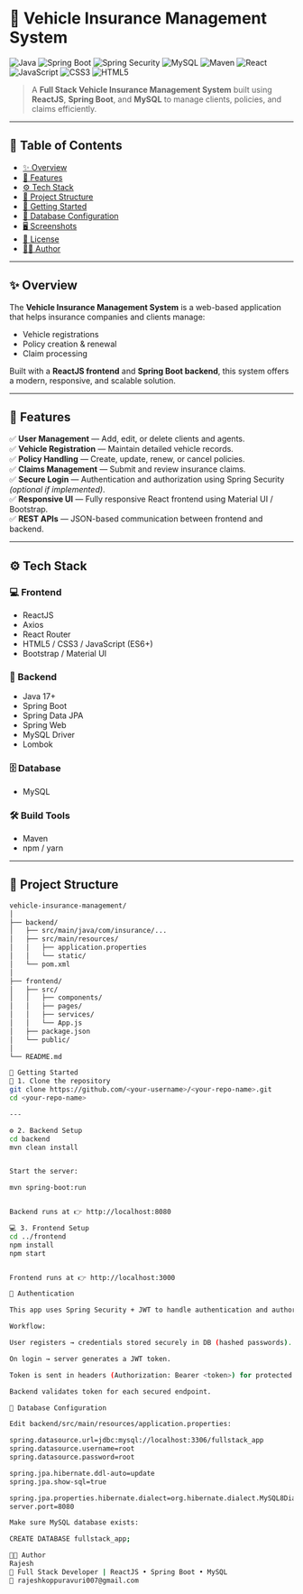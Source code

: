# 🚗 Vehicle Insurance Management System  

![Java](https://img.shields.io/badge/Java-ED8B00?style=for-the-badge&logo=openjdk&logoColor=white)
![Spring Boot](https://img.shields.io/badge/Spring%20Boot-6DB33F?style=for-the-badge&logo=springboot&logoColor=white)
![Spring Security](https://img.shields.io/badge/Spring%20Security-4CAF50?style=for-the-badge&logo=springsecurity&logoColor=white)
![MySQL](https://img.shields.io/badge/MySQL-005C84?style=for-the-badge&logo=mysql&logoColor=white)
![Maven](https://img.shields.io/badge/Maven-C71A36?style=for-the-badge&logo=apachemaven&logoColor=white)
![React](https://img.shields.io/badge/React-20232A?style=for-the-badge&logo=react&logoColor=61DAFB)
![JavaScript](https://img.shields.io/badge/JavaScript-F7DF1E?style=for-the-badge&logo=javascript&logoColor=black)
![CSS3](https://img.shields.io/badge/CSS3-1572B6?style=for-the-badge&logo=css3&logoColor=white)
![HTML5](https://img.shields.io/badge/HTML5-E34F26?style=for-the-badge&logo=html5&logoColor=white)



> A **Full Stack Vehicle Insurance Management System** built using **ReactJS**, **Spring Boot**, and **MySQL** to manage clients, policies, and claims efficiently.

---

## 🧭 Table of Contents
- [✨ Overview](#-overview)
- [🧱 Features](#-features)
- [⚙️ Tech Stack](#️-tech-stack)
- [📂 Project Structure](#-project-structure)
- [🚀 Getting Started](#-getting-started)
- [💾 Database Configuration](#-database-configuration)
- [🖥️ Screenshots](#️-screenshots)
- [📜 License](#-license)
- [👨‍💻 Author](#-author)

---

## ✨ Overview
The **Vehicle Insurance Management System** is a web-based application that helps insurance companies and clients manage:
- Vehicle registrations  
- Policy creation & renewal  
- Claim processing   

Built with a **ReactJS frontend** and **Spring Boot backend**, this system offers a modern, responsive, and scalable solution.

---

## 🧱 Features

✅ **User Management** — Add, edit, or delete clients and agents.  
✅ **Vehicle Registration** — Maintain detailed vehicle records.  
✅ **Policy Handling** — Create, update, renew, or cancel policies.  
✅ **Claims Management** — Submit and review insurance claims.  
✅ **Secure Login** — Authentication and authorization using Spring Security *(optional if implemented)*.  
✅ **Responsive UI** — Fully responsive React frontend using Material UI / Bootstrap.  
✅ **REST APIs** — JSON-based communication between frontend and backend.  

---

## ⚙️ Tech Stack

### 💻 Frontend
- ReactJS
- Axios
- React Router
- HTML5 / CSS3 / JavaScript (ES6+)
- Bootstrap / Material UI

### 🔧 Backend
- Java 17+
- Spring Boot
- Spring Data JPA
- Spring Web
- MySQL Driver
- Lombok

### 🗄️ Database
- MySQL

### 🛠️ Build Tools
- Maven
- npm / yarn

---

## 📂 Project Structure
```bash
vehicle-insurance-management/
│
├── backend/
│   ├── src/main/java/com/insurance/...
│   ├── src/main/resources/
│   │   ├── application.properties
│   │   └── static/
│   └── pom.xml
│
├── frontend/
│   ├── src/
│   │   ├── components/
│   │   ├── pages/
│   │   ├── services/
│   │   └── App.js
│   ├── package.json
│   └── public/
│
└── README.md

🚀 Getting Started
🧩 1. Clone the repository
git clone https://github.com/<your-username>/<your-repo-name>.git
cd <your-repo-name>

---

⚙️ 2. Backend Setup
cd backend
mvn clean install


Start the server:

mvn spring-boot:run


Backend runs at 👉 http://localhost:8080

💻 3. Frontend Setup
cd ../frontend
npm install
npm start


Frontend runs at 👉 http://localhost:3000

🔐 Authentication

This app uses Spring Security + JWT to handle authentication and authorization.

Workflow:

User registers → credentials stored securely in DB (hashed passwords).

On login → server generates a JWT token.

Token is sent in headers (Authorization: Bearer <token>) for protected routes.

Backend validates token for each secured endpoint.

💾 Database Configuration

Edit backend/src/main/resources/application.properties:

spring.datasource.url=jdbc:mysql://localhost:3306/fullstack_app
spring.datasource.username=root
spring.datasource.password=root

spring.jpa.hibernate.ddl-auto=update
spring.jpa.show-sql=true

spring.jpa.properties.hibernate.dialect=org.hibernate.dialect.MySQL8Dialect
server.port=8080

Make sure MySQL database exists:

CREATE DATABASE fullstack_app;

👨‍💻 Author
Rajesh
💼 Full Stack Developer | ReactJS • Spring Boot • MySQL
📧 rajeshkoppuravuri007@gmail.com

